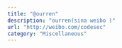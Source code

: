 ```yaml
---
title: "@ourren"
description: "ourren(sina weibo )"
url: "http://weibo.com/codesec"
category: "Miscellaneous"
---
```

